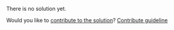 
There is no solution yet.

Would you like to [contribute to the solution](https://github.com/BFEdev/BFE.dev-solutions/blob/main/quiz/largest-array-index_en.md)? [Contribute guideline](https://github.com/BFEdev/BFE.dev-solutions#how-to-contribute)
